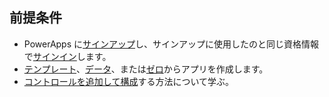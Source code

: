 ## <a name="prerequisites"></a>前提条件
* PowerApps に[サインアップ](../maker/signup-for-powerapps.md)し、サインアップに使用したのと同じ資格情報で[サインイン](https://web.powerapps.com/?utm_source=padocs&utm_medium=linkinadoc&utm_campaign=referralsfromdoc)します。
* [テンプレート](../maker/canvas-apps/get-started-test-drive.md)、[データ](../maker/canvas-apps/get-started-create-from-data.md)、または[ゼロ](../maker/canvas-apps/get-started-create-from-blank.md)からアプリを作成します。
* [コントロールを追加して構成](../maker/canvas-apps/add-configure-controls.md)する方法について学ぶ。
